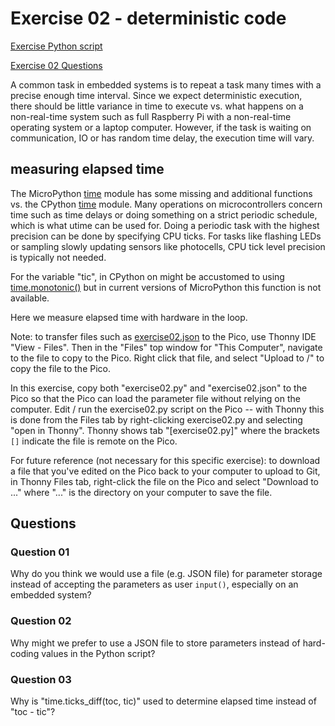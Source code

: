 # Exercise 02 - deterministic code

[Exercise Python script](./exercise02.py)

[Exercise 02 Questions](#questions)

A common task in embedded systems is to repeat a task many times with a precise enough time interval.
Since we expect deterministic execution, there should be little variance in time to execute vs. what happens on a non-real-time system such as full Raspberry Pi with a non-real-time operating system or a laptop computer.
However, if the task is waiting on communication, IO or has random time delay, the execution time will vary.

## measuring elapsed time

The MicroPython
[time](https://docs.micropython.org/en/latest/library/time.html)
module has some missing and additional functions vs. the CPython
[time](https://docs.python.org/3/library/time.html)
module.
Many operations on microcontrollers concern time such as time delays or doing something on a strict periodic schedule, which is what utime can be used for.
Doing a periodic task with the highest precision can be done by specifying CPU ticks.
For tasks like flashing LEDs or sampling slowly updating sensors like photocells, CPU tick level precision is typically not needed.

For the variable "tic", in CPython on might be accustomed to using
[time.monotonic()](https://docs.python.org/3/library/time.html#time.monotonic)
but in current versions of MicroPython this function is not available.

Here we measure elapsed time with hardware in the loop.

Note: to transfer files such as
[exercise02.json](./exercise02.json)
to the Pico, use Thonny IDE "View - Files".
Then in the "Files" top window for "This Computer", navigate to the file to copy to the Pico.
Right click that file, and select "Upload to /" to copy the file to the Pico.

In this exercise, copy both "exercise02.py" and "exercise02.json" to the Pico so that the Pico can load the parameter file without relying on the computer.
Edit / run the exercise02.py script on the Pico -- with Thonny this is done from the Files tab by right-clicking exercise02.py and selecting "open in Thonny".
Thonny shows tab "[exercise02.py]" where the brackets `[]` indicate the file is remote on the Pico.

For future reference (not necessary for this specific exercise): to download a file that you've edited on the Pico back to your computer to upload to Git, in Thonny Files tab, right-click the file on the Pico and select "Download to ..." where "..." is the directory on your computer to save the file.

## Questions

### Question 01

Why do you think we would use a file (e.g. JSON file) for parameter storage instead of accepting the parameters as user `input()`, especially on an embedded system?

### Question 02

Why might we prefer to use a JSON file to store parameters instead of hard-coding values in the Python script?

### Question 03

Why is "time.ticks_diff(toc, tic)" used to determine elapsed time instead of "toc - tic"?
